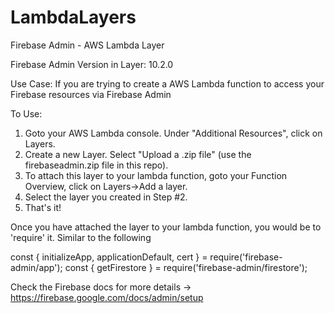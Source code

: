 # LambdaLayers
Firebase Admin - AWS Lambda Layer

Firebase Admin Version in Layer: 10.2.0

Use Case: If you are trying to create a AWS Lambda function to access your Firebase resources via Firebase Admin

To Use: 
1. Goto your AWS Lambda console. Under "Additional Resources", click on Layers.
2. Create a new Layer. Select "Upload a .zip file" (use the firebaseadmin.zip file in this repo). 
3. To attach this layer to your lambda function, goto your Function Overview, click on Layers->Add a layer. 
4. Select the layer you created in Step #2.
5. That's it! 

Once you have attached the layer to your lambda function, you would be to 'require' it. Similar to the following

const { initializeApp, applicationDefault, cert } = require('firebase-admin/app');
const { getFirestore } = require('firebase-admin/firestore');

Check the Firebase docs for more details -> https://firebase.google.com/docs/admin/setup
